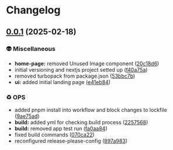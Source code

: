 # Changelog

## [0.0.1](https://github.com/muadpn/buu-fun/compare/buu-fun-v1.2.4...buu-fun-v1.2.5) (2025-02-18)


### 👽 Miscellaneous

* **home-page:** removed Unused Image component ([20c18d6](https://github.com/muadpn/buu-fun/commit/20c18d6a3023732e9cfd29d8a515eeb75bd26871))
* initial versioning and nextjs project setted up ([f40a75a](https://github.com/muadpn/buu-fun/commit/f40a75a19dd079df88ddfc140024a165253eb3b1))
* removed turbopack from package.json ([53bbc7b](https://github.com/muadpn/buu-fun/commit/53bbc7b42b83e226c4ba74f3951d224e3dfd932f))
* **ui:** added initial landing page ([e41eb84](https://github.com/muadpn/buu-fun/commit/e41eb84cf23ac4239fb0ae5fd18151c9a4ebcdc7))


### ♻️ OPS

* added pnpm install into workflow and block changes to lockfile ([9ae75ad](https://github.com/muadpn/buu-fun/commit/9ae75adb658fa386d9cbc1d9c258c0477bd28074))
* **build:** added yml for checking build process ([2257568](https://github.com/muadpn/buu-fun/commit/2257568fc0671b10ba01f5388940227da961d974))
* **build:** removed app test run ([fa0aa84](https://github.com/muadpn/buu-fun/commit/fa0aa841fe1827f871e0181563801c20987626e2))
* fixed build commands ([070ca22](https://github.com/muadpn/buu-fun/commit/070ca2226195fe0fd3a31bf0ac6c428ab746235b))
* reconfigured release-please-config ([897a983](https://github.com/muadpn/buu-fun/commit/897a9838e898bcc0925810c5ddd90ad73d40976c))
